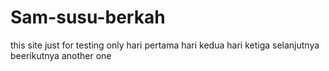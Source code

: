 # Sam-susu-berkah
this site just for testing only
hari pertama 
hari kedua
hari ketiga
selanjutnya
beerikutnya
another one
